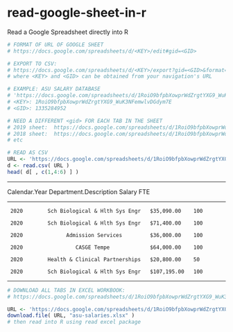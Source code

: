 # read-google-sheet-in-r

Read a Google Spreadsheet directly into R 


```r
# FORMAT OF URL OF GOOGLE SHEET
# https://docs.google.com/spreadsheets/d/<KEY>/edit#gid=<GID>

# EXPORT TO CSV: 
# https://docs.google.com/spreadsheets/d/<KEY>/export?gid=<GID>&format=csv
# where <KEY> and <GID> can be obtained from your navigation's URL

# EXAMPLE: ASU SALARY DATABASE
# 'https://docs.google.com/spreadsheets/d/1RoiO9bfpbXowprWdZrgtYXG9_WuK3NFemwlvDGdym7E/edit#gid=1335284952'
# <KEY>: 1RoiO9bfpbXowprWdZrgtYXG9_WuK3NFemwlvDGdym7E
# <GID>: 1335284952

# NEED A DIFFERENT <gid> FOR EACH TAB IN THE SHEET 
# 2019 sheet:  https://docs.google.com/spreadsheets/d/1RoiO9bfpbXowprWdZrgtYXG9_WuK3NFemwlvDGdym7E/edit#gid=1948400967
# 2018 sheet:  https://docs.google.com/spreadsheets/d/1RoiO9bfpbXowprWdZrgtYXG9_WuK3NFemwlvDGdym7E/edit#gid=169937930 
# etc

# READ AS CSV
URL <- 'https://docs.google.com/spreadsheets/d/1RoiO9bfpbXowprWdZrgtYXG9_WuK3NFemwlvDGdym7E/export?gid=1335284952&format=csv'
d <- read.csv( URL )
head( d[ , c(1,4:6) ] )

```


--------------------------------------------------------------------
 Calendar.Year       Department.Description         Salary      FTE 
--------------- -------------------------------- ------------- -----
     2020        Sch Biological & Hlth Sys Engr   $35,090.00    100 

     2020        Sch Biological & Hlth Sys Engr   $71,400.00    100 

     2020              Admission Services         $36,000.00    100 

     2020                 CASGE Tempe             $64,000.00    100 

     2020        Health & Clinical Partnerships   $20,800.00    50  

     2020        Sch Biological & Hlth Sys Engr   $107,195.00   100 
--------------------------------------------------------------------




```r
# DOWNLOAD ALL TABS IN EXCEL WORKBOOK: 
# https://docs.google.com/spreadsheets/d/1RoiO9bfpbXowprWdZrgtYXG9_WuK3NFemwlvDGdym7E/export?format=xlsx

URL <- 'https://docs.google.com/spreadsheets/d/1RoiO9bfpbXowprWdZrgtYXG9_WuK3NFemwlvDGdym7E/export?format=xlsx'
download.file( URL, "asu-salaries.xlsx" )
# then read into R using read excel package 
```
